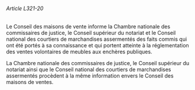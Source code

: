 ###### Article L321-20

Le Conseil des maisons de vente informe la Chambre nationale des commissaires de justice, le Conseil supérieur du notariat et le Conseil national des courtiers de marchandises assermentés des faits commis qui ont été portés à sa connaissance et qui portent atteinte à la réglementation des ventes volontaires de meubles aux enchères publiques.

La Chambre nationale des commissaires de justice, le Conseil supérieur du notariat ainsi que le Conseil national des courtiers de marchandises assermentés procèdent à la même information envers le Conseil des maisons de ventes.

